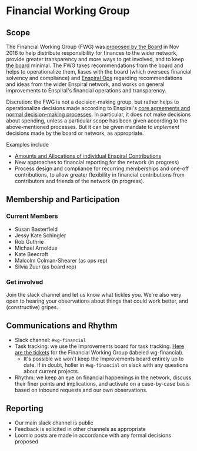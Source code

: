 
# Financial Working Group

## Scope
The Financial Working Group (FWG) was [proposed by the Board](https://www.loomio.org/d/oFN6x8t5/comment/1173545) in Nov 2016 to help distribute responsibility for finances to the wider network, provide greater transparency and more ways to get involved, and to keep [the board](https://handbook.enspiral.com/board.html) minimal. The FWG takes recommendations from the board and helps to operationalize them, liases with the board (which oversees financial solvency and compliance) and [Enspiral Ops](https://handbook.enspiral.com/ops-scope.html) regarding recommendations and ideas from the wider Enspiral network, and works on general improvements to Enspiral's financial operations and transparency.

Discretion: the FWG is not a decision-making group, but rather helps to operationalize decisions made according to Enspiral's [core agreements and normal decision-making processes](https://handbook.enspiral.com/agreements.html). In particular, it does not make decisions about spending, unless a particular scope has been given according to the above-mentioned processes. But it can be given mandate to _implement_ decisions made by the board or network, as appropriate.

Examples include

* [Amounts and Allocations of individual Enspiral Contributions](https://www.loomio.org/d/l6ORyPuh/simplifying-the-amount-and-allocation-of-individual-enspiral-contributions)
* New approaches to financial reporting for the network (in progress)
* Process design and compliance for recurring memberships and one-off contributions, to allow greater flexibility in financial contributions from contributors and friends of the network (in progress). 

## Membership and Participation

### Current Members

* Susan Basterfield
* Jessy Kate Schingler
* Rob Guthrie
* Michael Arnoldus
* Kate Beecroft
* Malcolm Colman-Shearer (as ops rep)
* Silvia Zuur (as board rep)

### Get involved
Join the slack channel and let us know what tickles you. We're also very open to hearing your observations about things that could work better, and (constructive) gripes. 

## Communications and Rhythm
* Slack channel: `#wg-financial`
* Task tracking: we use the Improvements board for task tracking. [Here are the tickets](https://waffle.io/enspiral/improvements?label=wg-financial) for the Financial Working Group (labeled wg-financial).
  * It's possible we won't keep the Improvements board entirely up to date. If in doubt, holler in `#wg-financial` on slack with any questions about current projects. 
* Rhythm: we keep an eye on financial happenings in the network, discuss their finer points and implications, and activate on a case-by-case basis based on inbound requests and our own observations.

## Reporting
* Our main slack channel is public
* Feedback is solicited in other channels as appropriate
* Loomio posts are made in accordance with any formal decisions proposed
